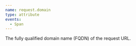 ```yaml
---
name: request.domain
type: attribute
events:
  - Span
---
```


The fully qualified domain name (FQDN) of the request URL.